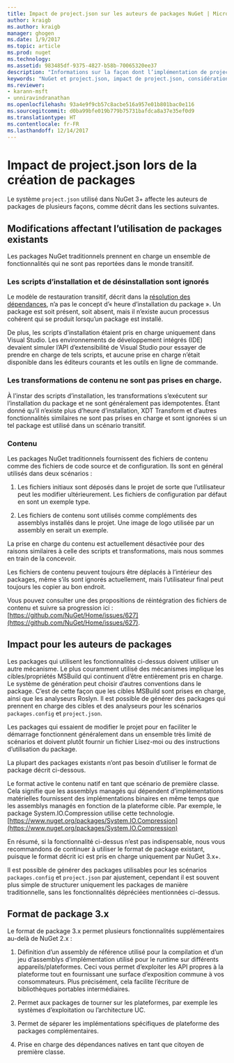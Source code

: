```yaml
---
title: Impact de project.json sur les auteurs de packages NuGet | Microsoft Docs
author: kraigb
ms.author: kraigb
manager: ghogen
ms.date: 1/9/2017
ms.topic: article
ms.prod: nuget
ms.technology: 
ms.assetid: 983485df-9375-4827-b58b-70065320ee37
description: "Informations sur la façon dont l’implémentation de project.json dans NuGet 3.x affecte les auteurs de packages, notamment en termes de fonctionnalités, de contenu et de format de package non pris en charge."
keywords: "NuGet et project.json, impact de project.json, considérations liées à la création de packages, fonctionnalités de project.json"
ms.reviewer:
- karann-msft
- unniravindranathan
ms.openlocfilehash: 93a4e9f9cb57c8acbe516a957e01b801bac0e116
ms.sourcegitcommit: d0ba99bfe019b779b75731bafdca8a37e35ef0d9
ms.translationtype: HT
ms.contentlocale: fr-FR
ms.lasthandoff: 12/14/2017
---
```

# <a name="impact-of-projectjson-when-creating-packages"></a>Impact de project.json lors de la création de packages

Le système `project.json` utilisé dans NuGet 3+ affecte les auteurs de packages de plusieurs façons, comme décrit dans les sections suivantes.

## <a name="changes-affecting-existing-packages-usage"></a>Modifications affectant l’utilisation de packages existants

Les packages NuGet traditionnels prennent en charge un ensemble de fonctionnalités qui ne sont pas reportées dans le monde transitif.

### <a name="install-and-uninstall-scripts-are-ignored"></a>Les scripts d’installation et de désinstallation sont ignorés

Le modèle de restauration transitif, décrit dans la [résolution des dépendances](../consume-packages/dependency-resolution.md#dependency-resolution-with-packagereference-and-projectjson), n’a pas le concept d’« heure d’installation du package ». Un package est soit présent, soit absent, mais il n’existe aucun processus cohérent qui se produit lorsqu’un package est installé.

De plus, les scripts d’installation étaient pris en charge uniquement dans Visual Studio. Les environnements de développement intégrés (IDE) devaient simuler l’API d’extensibilité de Visual Studio pour essayer de prendre en charge de tels scripts, et aucune prise en charge n’était disponible dans les éditeurs courants et les outils en ligne de commande.

### <a name="content-transforms-are-not-supported"></a>Les transformations de contenu ne sont pas prises en charge.

À l’instar des scripts d’installation, les transformations s’exécutent sur l’installation du package et ne sont généralement pas idempotentes. Étant donné qu’il n’existe plus d’heure d’installation, XDT Transform et d’autres fonctionnalités similaires ne sont pas prises en charge et sont ignorées si un tel package est utilisé dans un scénario transitif.


### <a name="content"></a>Contenu

Les packages NuGet traditionnels fournissent des fichiers de contenu comme des fichiers de code source et de configuration. Ils sont en général utilisés dans deux scénarios :

1. Les fichiers initiaux sont déposés dans le projet de sorte que l’utilisateur peut les modifier ultérieurement. Les fichiers de configuration par défaut en sont un exemple type.

2. Les fichiers de contenu sont utilisés comme compléments des assemblys installés dans le projet. Une image de logo utilisée par un assembly en serait un exemple.

La prise en charge du contenu est actuellement désactivée pour des raisons similaires à celle des scripts et transformations, mais nous sommes en train de la concevoir.

Les fichiers de contenu peuvent toujours être déplacés à l’intérieur des packages, même s’ils sont ignorés actuellement, mais l’utilisateur final peut toujours les copier au bon endroit.

Vous pouvez consulter une des propositions de réintégration des fichiers de contenu et suivre sa progression ici : [https://github.com/NuGet/Home/issues/627](https://github.com/NuGet/Home/issues/627).

## <a name="impact-for-package-authors"></a>Impact pour les auteurs de packages

Les packages qui utilisent les fonctionnalités ci-dessus doivent utiliser un autre mécanisme. Le plus couramment utilisé des mécanismes implique les cibles/propriétés MSBuild qui continuent d’être entièrement pris en charge. Le système de génération peut choisir d’autres conventions dans le package. C’est de cette façon que les cibles MSBuild sont prises en charge, ainsi que les analyseurs Roslyn. Il est possible de générer des packages qui prennent en charge des cibles et des analyseurs pour les scénarios `packages.config` et `project.json`.

Les packages qui essaient de modifier le projet pour en faciliter le démarrage fonctionnent généralement dans un ensemble très limité de scénarios et doivent plutôt fournir un fichier Lisez-moi ou des instructions d’utilisation du package.

La plupart des packages existants n’ont pas besoin d’utiliser le format de package décrit ci-dessous.

Le format active le contenu natif en tant que scénario de première classe. Cela signifie que les assemblys managés qui dépendent d’implémentations matérielles fournissent des implémentations binaires en même temps que les assemblys managés en fonction de la plateforme cible. Par exemple, le package System.IO.Compression utilise cette technologie. [https://www.nuget.org/packages/System.IO.Compression](https://www.nuget.org/packages/System.IO.Compression)

En résumé, si la fonctionnalité ci-dessus n’est pas indispensable, nous vous recommandons de continuer à utiliser le format de package existant, puisque le format décrit ici est pris en charge uniquement par NuGet 3.x+.

Il est possible de générer des packages utilisables pour les scénarios `packages.config` et `project.json` par ajustement, cependant il est souvent plus simple de structurer uniquement les packages de manière traditionnelle, sans les fonctionnalités dépréciées mentionnées ci-dessus.


## <a name="3x-package-format"></a>Format de package 3.x  ##

Le format de package 3.x permet plusieurs fonctionnalités supplémentaires au-delà de NuGet 2.x :

1. Définition d’un assembly de référence utilisé pour la compilation et d’un jeu d’assemblys d’implémentation utilisé pour le runtime sur différents appareils/plateformes. Ceci vous permet d’exploiter les API propres à la plateforme tout en fournissant une surface d’exposition commune à vos consommateurs. Plus précisément, cela facilite l’écriture de bibliothèques portables intermédiaires.

2. Permet aux packages de tourner sur les plateformes, par exemple les systèmes d’exploitation ou l’architecture UC.

3. Permet de séparer les implémentations spécifiques de plateforme des packages complémentaires.

4. Prise en charge des dépendances natives en tant que citoyen de première classe.
